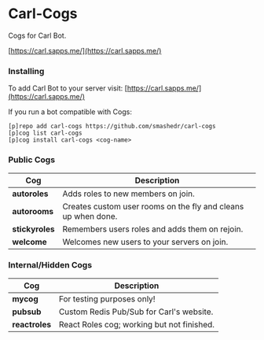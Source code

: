 # Carl-Cogs

Cogs for Carl Bot.

[https://carl.sapps.me/](https://carl.sapps.me/)

### Installing

To add Carl Bot to your server visit: [https://carl.sapps.me/](https://carl.sapps.me/) 

If you run a bot compatible with Cogs:

```
[p]repo add carl-cogs https://github.com/smashedr/carl-cogs
[p]cog list carl-cogs
[p]cog install carl-cogs <cog-name>
```

### Public Cogs

Cog | Description
------------ | -------------
**autoroles** | Adds roles to new members on join.
**autorooms** | Creates custom user rooms on the fly and cleans up when done.
**stickyroles** | Remembers users roles and adds them on rejoin.
**welcome** | Welcomes new users to your servers on join.

### Internal/Hidden Cogs

Cog | Description
------------ | -------------
**mycog** | For testing purposes only!
**pubsub** | Custom Redis Pub/Sub for Carl's website.
**reactroles** | React Roles cog; working but not finished.
